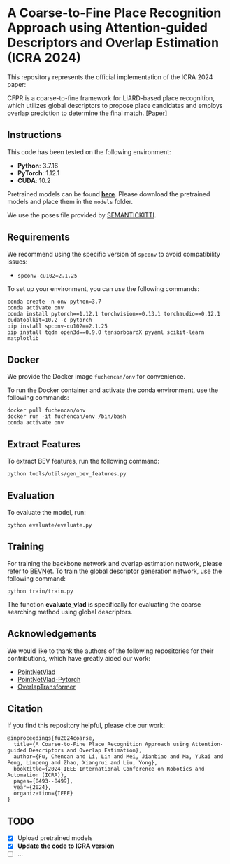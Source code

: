 # A Coarse-to-Fine Place Recognition Approach using Attention-guided Descriptors and Overlap Estimation (ICRA 2024)

This repository represents the official implementation of the ICRA 2024 paper:

CFPR is a coarse-to-fine framework for LiARD-based place recognition, which utilizes global descriptors to propose place candidates and employs overlap prediction to determine the final match.
[[Paper]](https://arxiv.org/abs/2303.06881)

## Instructions

This code has been tested on the following environment:

- **Python**: 3.7.16
- **PyTorch**: 1.12.1
- **CUDA**: 10.2

Pretrained models can be found [**here**](https://drive.google.com/drive/folders/1LEFAZV1Z7rlHmfk7DGtDeX7XgDGRFUzi?usp=sharing). Please download the pretrained models and place them in the `models` folder.

We use the poses file provided by [SEMANTICKITTI](https://www.semantic-kitti.org/dataset.html#download).

## Requirements

We recommend using the specific version of `spconv` to avoid compatibility issues:

- `spconv-cu102=2.1.25`

To set up your environment, you can use the following commands:

```shell
conda create -n onv python=3.7
conda activate onv
conda install pytorch==1.12.1 torchvision==0.13.1 torchaudio==0.12.1 cudatoolkit=10.2 -c pytorch
pip install spconv-cu102==2.1.25
pip install tqdm open3d==0.9.0 tensorboardX pyyaml scikit-learn matplotlib
```

## Docker

We provide the Docker image `fuchencan/onv` for convenience.

To run the Docker container and activate the conda environment, use the following commands:

```shell
docker pull fuchencan/onv
docker run -it fuchencan/onv /bin/bash
conda activate onv
```

## Extract Features

To extract BEV features, run the following command:


```shell
python tools/utils/gen_bev_features.py
```

## Evaluation

To evaluate the model, run:

```shell
python evaluate/evaluate.py
```

## Training

For training the backbone network and overlap estimation network, please refer to [BEVNet](https://github.com/lilin-hitcrt/BEVNet). To train the global descriptor generation network, use the following command:

```shell
python train/train.py
```

The function **evaluate_vlad** is specifically for evaluating the coarse searching method using global descriptors.

## Acknowledgements

We would like to thank the authors of the following repositories for their contributions, which have greatly aided our work:

- [PointNetVlad](https://github.com/mikacuy/pointnetvlad)
- [PointNetVlad-Pytorch](https://github.com/cattaneod/PointNetVlad-Pytorch)
- [OverlapTransformer](https://github.com/haomo-ai/OverlapTransformer)

## Citation

If you find this repository helpful, please cite our work:

```
@inproceedings{fu2024coarse,
  title={A Coarse-to-Fine Place Recognition Approach using Attention-guided Descriptors and Overlap Estimation},
  author={Fu, Chencan and Li, Lin and Mei, Jianbiao and Ma, Yukai and Peng, Linpeng and Zhao, Xiangrui and Liu, Yong},
  booktitle={2024 IEEE International Conference on Robotics and Automation (ICRA)},
  pages={8493--8499},
  year={2024},
  organization={IEEE}
}
```

## TODO

- [x] Upload pretrained models
- [x] **Update the code to ICRA version**
- [ ] ...